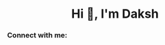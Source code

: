 <h1 align="center">Hi 👋, I'm Daksh</h1>
<h3 align="center"></h3>

<h3 align="left">Connect with me:</h3>
<p align="left">
</p>

